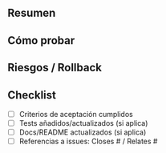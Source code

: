 ## Resumen
<!-- ¿Qué cambia y por qué? -->

## Cómo probar
<!-- Pasos claros, datos de prueba, screenshots si aplica -->

## Riesgos / Rollback
<!-- Impacto, migraciones, toggle/flag, cómo revertir -->

## Checklist
- [ ] Criterios de aceptación cumplidos
- [ ] Tests añadidos/actualizados (si aplica)
- [ ] Docs/README actualizados (si aplica)
- [ ] Referencias a issues: Closes #<id> / Relates #<id>
